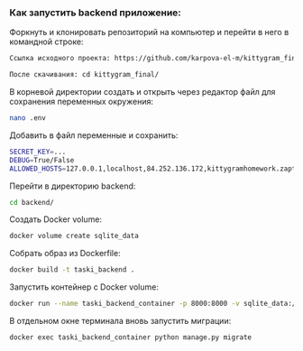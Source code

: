 
### Как запустить backend приложение:

Форкнуть и клонировать репозиторий на компьютер и перейти в него в командной строке:
~~~bash
Ссылка исходного проекта: https://github.com/karpova-el-m/kittygram_final/
~~~
~~~bash
После скачивания: cd kittygram_final/
~~~

В корневой директории создать и открыть через редактор файл для сохранения переменных окружения:

~~~bash
nano .env
~~~

Добавить в файл переменные и сохранить:
~~~bash
SECRET_KEY=...
DEBUG=True/False
ALLOWED_HOSTS=127.0.0.1,localhost,84.252.136.172,kittygramhomework.zapto.org
~~~

Перейти в директорию backend:
~~~bash
cd backend/
~~~

Создать Docker volume:
~~~bash
docker volume create sqlite_data
~~~

Собрать образ из Dockerfile:
~~~bash
docker build -t taski_backend .
~~~

Запустить контейнер с Docker volume:
~~~bash
docker run --name taski_backend_container -p 8000:8000 -v sqlite_data:/data taski_backend
~~~

В отдельном окне терминала вновь запустить миграции:
~~~bash
docker exec taski_backend_container python manage.py migrate
~~~
